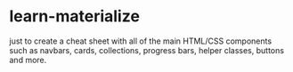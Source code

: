 # learn-materialize
just to create a cheat sheet with all of the main HTML/CSS components such as navbars, cards, collections, progress bars, helper classes, buttons and more.
